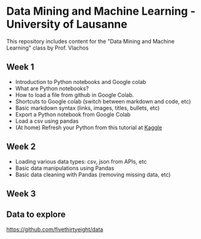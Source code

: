 # Data Mining and Machine Learning - University of Lausanne

This repository includes content for the "Data Mining and Machine Learning" class by Prof. Vlachos


## Week 1
- Introduction to Python notebooks and Google colab
- What are Python notebooks?
- How to load a file from github in Google Colab.
- Shortcuts to Google colab (switch between markdown and code, etc)
- Basic markdown syntax (links, images, titles, bullets, etc)
- Export a Python notebook from Google Colab
- Load a csv using pandas
- (At home) Refresh your Python from this tutorial at [Kaggle](https://www.kaggle.com/learn/python)

## Week 2
- Loading various data types: csv, json from APIs, etc 
- Basic data manipulations using Pandas
- Basic data cleaning with Pandas (removing missing data, etc)

## Week 3

## Data to explore
https://github.com/fivethirtyeight/data
